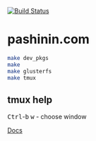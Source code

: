 [![Build Status](https://travis-ci.org/pashinin-com/pashinin.com.png?branch=master)](https://travis-ci.org/pashinin-com/pashinin.com)

# pashinin.com

```bash
make dev_pkgs
make
make glusterfs
make tmux
```

## tmux help

<kbd>Ctrl</kbd>-<kbd>b</kbd> <kbd>w</kbd> - choose window


<!-- ## Tests -->

<!--     make test -->

<!--     ./manage.py test myapp.tests.test_script:MyTestCase.test_method -->
<!--     ./src/manage.py test db.urlobj.tests -->

<!-- Manually with IPython shell: -->

<!--     ./manage.py shell -->

[Docs](http://pashinincom.readthedocs.io/en/latest/)
